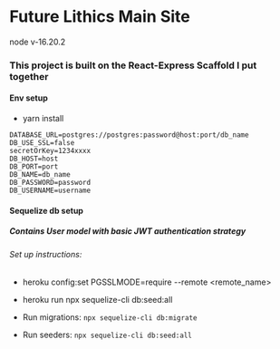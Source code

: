 # Future Lithics Main Site

node v-16.20.2

### This project is built on the React-Express Scaffold I put together

#### Env setup

- yarn install

```
DATABASE_URL=postgres://postgres:password@host:port/db_name
DB_USE_SSL=false
secretOrKey=1234xxxx
DB_HOST=host
DB_PORT=port
DB_NAME=db_name
DB_PASSWORD=password
DB_USERNAME=username
```

#### Sequelize db setup

##### Contains User model with basic JWT authentication strategy

###### Set up instructions:

- heroku config:set PGSSLMODE=require --remote <remote_name>

- heroku run npx sequelize-cli db:seed:all

- Run migrations: `npx sequelize-cli db:migrate`

- Run seeders: `npx sequelize-cli db:seed:all`
